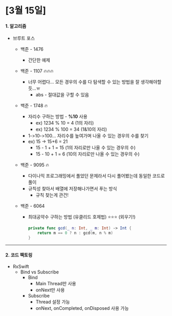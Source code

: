 # [3월 15일]

#### 1. 알고리즘

- 브루트 포스
  - 백준 - 1476
    - 간단한 예제
  
  - 백준 - 1107 🔥🔥🔥
    - 너무 어렵다... 모든 경우의 수를 다 탐색할 수 있는 방법을 잘 생각해야할듯...ㅠ
      - abs - 절대값을 구할 수 있음
  
  - 백준 - 1748 🔥
    - 자리수 구하는 방법 - **%10** 사용
      - ex) 1234 % 10 = 4  (1의 자리)
      - ex) 1234 % 100 = 34 (1&10의 자리)
    -  1->10->100... 자리수를 높여가며 나올 수 있는 경우의 수를 찾기
      - ex) 15 -> 15+6 = 21
        - 15 - 1 + 1 = 15 (1의 자리로만 나올 수 있는 경우의 수)
        - 15 - 10 + 1 = 6 (10의 자리로만 나올 수 있는 경우의 수)
  
  - 백준 - 9095 🔥
  
    - 다이나믹 프로그래밍에서 풀었던 문제라서 다시 풀어봤는데 동일한 코드로 풀이
    - 규칙성 찾아서 배열에 저장해나가면서 푸는 방식
      - 규칙 찾는게 관건!
  
  - 백준 - 6064
  
    - 최대공약수 구하는 방법 (유클리드 호제법) ⭐️⭐️⭐️ (외우기!)
  
      ```swift
      private func gcd(_ n: Int, _ m: Int) -> Int {
          return m == 0 ? n : gcd(m, n % m)
      }
      ```
  



***

#### 2. 코드 팩토링

- RxSwift
  - Bind vs Subscribe
    - Bind
      - Main Thread만 사용
      - onNext만 사용
    - Subscribe
      - Thread 설정 가능
      - onNext, onCompleted, onDisposed 사용 가능